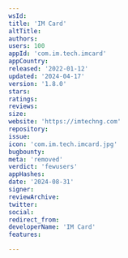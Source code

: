```yaml
---
wsId: 
title: 'IM Card'
altTitle: 
authors: 
users: 100
appId: 'com.im.tech.imcard'
appCountry: 
released: '2022-01-12'
updated: '2024-04-17'
version: '1.8.0'
stars: 
ratings: 
reviews: 
size: 
website: 'https://imtechng.com'
repository: 
issue: 
icon: 'com.im.tech.imcard.jpg'
bugbounty: 
meta: 'removed'
verdict: 'fewusers'
appHashes: 
date: '2024-08-31'
signer: 
reviewArchive: 
twitter: 
social: 
redirect_from: 
developerName: 'IM Card'
features: 

---
```



